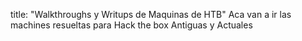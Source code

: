 title: "Walkthroughs y Writups de Maquinas de HTB"
Aca van a ir las machines resueltas para Hack the box
Antiguas y Actuales

